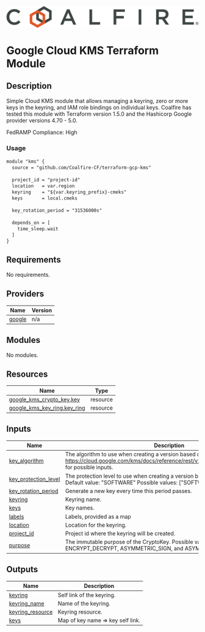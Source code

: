 ![Coalfire](coalfire_logo.png)


# Google Cloud KMS Terraform Module

## Description

Simple Cloud KMS module that allows managing a keyring, zero or more keys in the keyring, and IAM role bindings on individual keys. Coalfire has tested this module with Terraform version 1.5.0 and the Hashicorp Google provider versions 4.70 - 5.0.

FedRAMP Compliance: High

### Usage

```
module "kms" {
  source = "github.com/Coalfire-CF/terraform-gcp-kms"

  project_id = "project-id"
  location   = var.region
  keyring    = "${var.keyring_prefix}-cmeks"
  keys       = local.cmeks

  key_rotation_period = "31536000s"

  depends_on = [
    time_sleep.wait
  ]
}
```

<!-- BEGIN_TF_DOCS -->
## Requirements

No requirements.

## Providers

| Name | Version |
|------|---------|
| <a name="provider_google"></a> [google](#provider\_google) | n/a |

## Modules

No modules.

## Resources

| Name | Type |
|------|------|
| [google_kms_crypto_key.key](https://registry.terraform.io/providers/hashicorp/google/latest/docs/resources/kms_crypto_key) | resource |
| [google_kms_key_ring.key_ring](https://registry.terraform.io/providers/hashicorp/google/latest/docs/resources/kms_key_ring) | resource |

## Inputs

| Name | Description | Type | Default | Required |
|------|-------------|------|---------|:--------:|
| <a name="input_key_algorithm"></a> [key\_algorithm](#input\_key\_algorithm) | The algorithm to use when creating a version based on this template. See the https://cloud.google.com/kms/docs/reference/rest/v1/CryptoKeyVersionAlgorithm for possible inputs. | `string` | `"GOOGLE_SYMMETRIC_ENCRYPTION"` | no |
| <a name="input_key_protection_level"></a> [key\_protection\_level](#input\_key\_protection\_level) | The protection level to use when creating a version based on this template. Default value: "SOFTWARE" Possible values: ["SOFTWARE", "HSM"] | `string` | `"SOFTWARE"` | no |
| <a name="input_key_rotation_period"></a> [key\_rotation\_period](#input\_key\_rotation\_period) | Generate a new key every time this period passes. | `string` | `"100000s"` | no |
| <a name="input_keyring"></a> [keyring](#input\_keyring) | Keyring name. | `string` | n/a | yes |
| <a name="input_keys"></a> [keys](#input\_keys) | Key names. | `list(string)` | `[]` | no |
| <a name="input_labels"></a> [labels](#input\_labels) | Labels, provided as a map | `map(string)` | `{}` | no |
| <a name="input_location"></a> [location](#input\_location) | Location for the keyring. | `string` | n/a | yes |
| <a name="input_project_id"></a> [project\_id](#input\_project\_id) | Project id where the keyring will be created. | `string` | n/a | yes |
| <a name="input_purpose"></a> [purpose](#input\_purpose) | The immutable purpose of the CryptoKey. Possible values are ENCRYPT\_DECRYPT, ASYMMETRIC\_SIGN, and ASYMMETRIC\_DECRYPT. | `string` | `"ENCRYPT_DECRYPT"` | no |

## Outputs

| Name | Description |
|------|-------------|
| <a name="output_keyring"></a> [keyring](#output\_keyring) | Self link of the keyring. |
| <a name="output_keyring_name"></a> [keyring\_name](#output\_keyring\_name) | Name of the keyring. |
| <a name="output_keyring_resource"></a> [keyring\_resource](#output\_keyring\_resource) | Keyring resource. |
| <a name="output_keys"></a> [keys](#output\_keys) | Map of key name => key self link. |
<!-- END_TF_DOCS -->